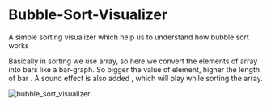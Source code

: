 # Bubble-Sort-Visualizer
A simple sorting visualizer which help us to understand how bubble sort works

Basically in sorting we use array, so here we convert the elements of array into bars like a bar-graph. 
So bigger the value of element, higher the length of bar .
A sound effect is also added , which will play while sorting the array.

![bubble_sort_visualizer](https://github.com/SnehashisDasgupta/Bubble-Sort-Visualizer/assets/78195442/1c95852c-5594-4fe0-92f6-0c60cfa4f8da)
